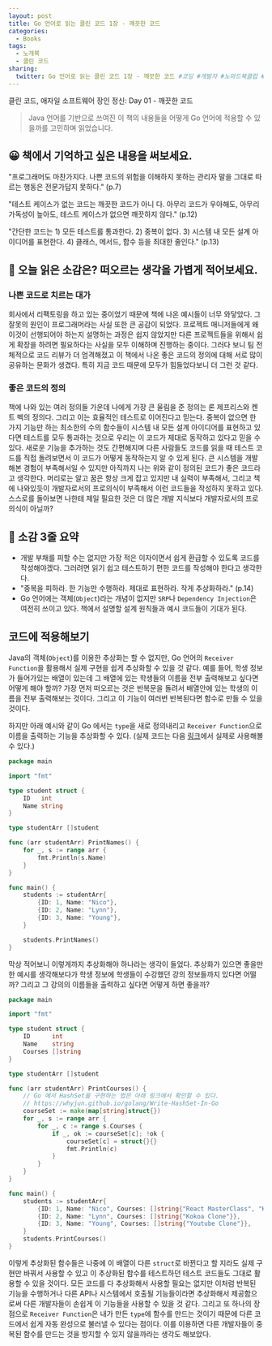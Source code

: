 ```yaml
---
layout: post
title: Go 언어로 읽는 클린 코드 1장 - 깨끗한 코드
categories:
  - Books
tags:
  - 노개북
  - 클린 코드
sharing:
  twitter: Go 언어로 읽는 클린 코드 1장 - 깨끗한 코드 #코딩 #개발자 #노마드북클럽 #노개북
---
```


클린 코드, 애자일 소프트웨어 장인 정신: Day 01 - 깨끗한 코드

> Java 언어를 기반으로 쓰여진 이 책의 내용들을 어떻게 Go 언어에 적용할 수 있을까를 고민하며 읽었습니다.

## 😀 책에서 기억하고 싶은 내용을 써보세요.

"프로그래머도 마찬가지다. 나쁜 코드의 위험을 이해하지 못하는 관리자 말을 그대로 따르는 행동은 전문가답지 못하다." (p.7)

"테스트 케이스가 없는 코드는 깨끗한 코드가 아니 다. 아무리 코드가 우아해도, 아무리 가독성이 높아도, 테스트 케이스가 없으면 깨끗하지 않다." (p.12)

"간단한 코드는 1) 모든 테스트를 통과한다. 2) 중복이 없다. 3) 시스템 내 모든 설계 아이디어를 표현한다. 4) 클래스, 메서드, 함수 등을 최대한 줄인다." (p.13)

## 🤔 오늘 읽은 소감은? 떠오르는 생각을 가볍게 적어보세요.

### 나쁜 코드로 치르는 대가

회사에서 리팩토링을 하고 있는 중이었기 때문에 책에 나온 예시들이 너무 와닿았다. 그 잘못의 원인이 프로그래머라는 사실 또한 큰 공감이 되었다. 프로젝트 매니저들에게 왜 이것이 선행되어야 하는지 설명하는 과정은 쉽지 않았지만 다른 프로젝트들을 위해서 쉽게 확장을 하려면 필요하다는 사실을 모두 이해하며 진행하는 중이다. 그러다 보니 팀 전체적으로 코드 리뷰가 더 엄격해졌고 이 책에서 나온 좋은 코드의 정의에 대해 서로 많이 공유하는 문화가 생겼다. 특히 지금 코드 때문에 모두가 힘들었다보니 더 그런 것 같다.

### 좋은 코드의 정의

책에 나와 있는 여러 정의들 가운데 나에게 가장 큰 울림을 준 정의는 론 제프리스와 켄트 벡의 정의다. 그리고 이는 효율적인 테스트로 이어진다고 믿는다. 중복이 없으면 한 가지 기능만 하는 최소한의 수의 함수들이 시스템 내 모든 설계 아이디어를 표현하고 있다면 테스트를 모두 통과하는 것으로 우리는 이 코드가 제대로 동작하고 있다고 믿을 수 있다. 새로운 기능을 추가하는 것도 간편해지며 다른 사람들도 코드를 읽을 때 테스트 코드를 직접 돌려보면서 이 코드가 어떻게 동작하는지 알 수 있게 된다. 큰 시스템을 개발해본 경험이 부족해서일 수 있지만 아직까지 나는 위와 같이 정의된 코드가 좋은 코드라고 생각한다. 머리로는 알고 꿈은 항상 크게 잡고 있지만 내 실력이 부족해서, 그리고 책에 나와있듯이 개발자로서의 프로의식이 부족해서 이런 코드들을 작성하지 못하고 있다. 스스로를 돌아보면 나한테 제일 필요한 것은 더 많은 개발 지식보다 개발자로서의 프로의식이 아닐까?

## 👀 소감 3줄 요약

- 개발 부채를 피할 수는 없지만 가장 적은 이자이면서 쉽게 환급할 수 있도록 코드를 작성해야겠다. 그러려면 읽기 쉽고 테스트하기 편한 코드를 작성해야 한다고 생각한다.
- "중복을 피하라. 한 기능만 수행하라. 제대로 표현하라. 작게 추상화하라." (p.14)
- Go 언어에는 객체(`Object`)라는 개념이 없지만 `SRP`나 `Dependency Injection`은 여전히 쓰이고 있다. 책에서 설명할 설계 원칙들과 예시 코드들이 기대가 된다.

## 코드에 적용해보기

Java의 객체(`Object`)를 이용한 추상화는 할 수 없지만, Go 언어의 `Receiver Function`을 활용해서 실제 구현을 쉽게 추상화할 수 있을 것 같다. 예를 들어, 학생 정보가 들어가있는 배열이 있는데 그 배열에 있는 학생들의 이름을 전부 출력해보고 싶다면 어떻게 해야 할까? 가장 먼저 떠오르는 것은 반복문을 돌려서 배열안에 있는 학생의 이름을 전부 출력해보는 것이다. 그리고 이 기능이 여러번 반복된다면 함수로 만들 수 있을 것이다. 

하지만 아래 예시와 같이 Go 에서는 `type`을 새로 정의내리고  `Receiver Function`으로 이름을 출력하는 기능을 추상화할 수 있다. (실제 코드는 다음 [링크](https://go.dev/play/p/y56ZKWeZcLE)에서 실제로 사용해볼 수 있다.)

```go
package main

import "fmt"

type student struct {
	ID   int
	Name string
}

type studentArr []student

func (arr studentArr) PrintNames() {
	for _, s := range arr {
		fmt.Println(s.Name)
	}
}

func main() {
	students := studentArr{
		{ID: 1, Name: "Nico"},
		{ID: 2, Name: "Lynn"},
		{ID: 3, Name: "Young"},
	}

	students.PrintNames()
}
```

막상 적어보니 이렇게까지 추상화해야 하나라는 생각이 들었다. 추상화가 있으면 좋을만한 예시를 생각해보다가 학생 정보에 학생들이 수강했던 강의 정보들까지 있다면 어떨까? 그리고 그 강의의 이름들을 출력하고 싶다면 어떻게 하면 좋을까?

```go
package main

import "fmt"

type student struct {
	ID      int
	Name    string
	Courses []string
}

type studentArr []student

func (arr studentArr) PrintCourses() {
	// Go 에서 HashSet을 구현하는 법은 아래 링크에서 확인할 수 있다.
	// https://whyjun.github.io/golang/Write-HashSet-In-Go
	courseSet := make(map[string]struct{})
	for _, s := range arr {
		for _, c := range s.Courses {
			if _, ok := courseSet[c]; !ok {
				courseSet[c] = struct{}{}
				fmt.Println(c)
			}
		}
	}
}

func main() {
	students := studentArr{
		{ID: 1, Name: "Nico", Courses: []string{"React MasterClass", "Kokoa Clone"}},
		{ID: 2, Name: "Lynn", Courses: []string{"Kokoa Clone"}},
		{ID: 3, Name: "Young", Courses: []string{"Youtube Clone"}},
	}
	students.PrintCourses()
}
```

이렇게 추상화된 함수들은 나중에 이 배열이 다른 `struct`로 바뀐다고 할 지라도 실제 구현만 바꿔서 사용할 수 있고 이 추상화된 함수를 테스트하던 테스트 코드들도 그대로 활용할 수 있을 것이다. 모든 코드를 다 추상화해서 사용할 필요는 없지만 이처럼 반복된 기능을 수행하거나 다른 API나 시스템에서 호출될 기능들이라면 추상화해서 제공함으로써 다른 개발자들이 손쉽게 이 기능들을 사용할 수 있을 것 같다. 그리고 또 하나의 장점으로 `Receiver Function`은 내가 만든 `type`에 함수를 만드는 것이기 때문에 다른 코드에서 쉽게 자동 완성으로 불러낼 수 있다는 점이다. 이를 이용하면 다른 개발자들이 중복된 함수를 만드는 것을 방지할 수 있지 않을까라는 생각도 해보았다.